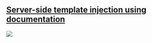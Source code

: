 ## [Server-side template injection using documentation](https://portswigger.net/web-security/server-side-template-injection/exploiting/lab-server-side-template-injection-using-documentation)

![](https://github.com/nu11secur1ty/PortSwigger-Web-Security-Academy/blob/main/Server-side-template-injection/Server-side-template-injection-using-documentation/Docs/Screenshot%202022-05-10%20192234.png)
